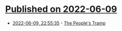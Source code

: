 # [Published on 2022-06-09](index.md)

* [2022-06-09, 22:55:35](https://news.ycombinator.com/item?id=31687995) - [The People's Tramp](https://www.currentaffairs.org/2022/06/the-peoples-tramp/)
